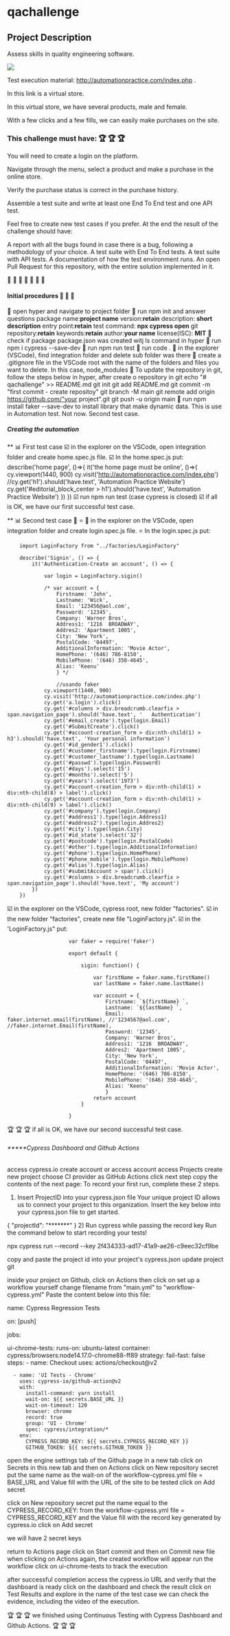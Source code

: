 # qachallenge

## Project Description
<p align="justify"> Assess skills in quality engineering software. </p>

<img src="https://img.shields.io/static/v1?label=cypress&message=framework&color=blue&style=for-the-badge&logo=CYPRESS"/>

Test execution material: http://automationpractice.com/index.php .

In this link is a virtual store.

In this virtual store, we have several products, male and female.

With a few clicks and a few fills, we can easily make purchases on the site.

### This challenge must have: :trophy: :trophy: :trophy:
You will need to create a login on the platform.

Navigate through the menu, select a product and make a purchase in the online store.

Verify the purchase status is correct in the purchase history.

Assemble a test suite and write at least one End To End test and one API test.

Feel free to create new test cases if you prefer.
At the end the result of the challenge should have:

A report with all the bugs found in case there is a bug, following a methodology of your choice.
A test suite with End To End tests.
A test suite with API tests.
A documentation of how the test environment runs.
An open Pull Request for this repository, with the entire solution implemented in it.

:blue_heart: :blue_heart: :blue_heart:
:pray: :pray: :pray: :pray:

#### Initial procedures :running: :running: :running:

:small_blue_diamond: open hyper and navigate to project folder
:small_blue_diamond: run npm init and answer questions
                        package name:**project name**
                        version:**retain**
                        description: **short description**
                        entry point:**retain**
                        test command: **npx cypress open**
                        git repository:**retain**
                        keywords:**retain**
                        author:**your name**
                        license(ISC): **MIT**
:small_blue_diamond: check if package package.json was created witj ls command in hyper
:small_blue_diamond: run npm i cypress --save-dev
:small_blue_diamond: run npm run test
:small_blue_diamond: run code .
:small_blue_diamond: in the explorer (VSCode), find integration folder and delete sub folder was there
:small_blue_diamond: create a .gitignore file in the VSCode root with the name of the folders and files you want to delete. In this case, node_modules
:small_blue_diamond: To update the repository in git, follow the steps below in hyper, after create o repository in git
                            echo "# qachallenge" >> README.md
                            git init
                            git add README.md
                            git commit -m "first commit - create repositoy"
                            git branch -M main
                            git remote add origin https://github.com/"your project".git
                            git push -u origin main
:small_blue_diamond: run npm install faker --save-dev to install library that make dynamic data. This is use in Automation test. Not now. Second test case.                

##### Creating the automation
** :bar_chart: First test case
:ballot_box_with_check: in the explorer on the VSCode, open integration folder and create home.spec.js file.
:ballot_box_with_check: In the home.spec.js put:
                describe('home page', ()=>{
                    it('the home page must be online', ()=>{
                        cy.viewport(1440, 900)
                        cy.visit('http://automationpractice.com/index.php')
                        //cy.get('h1').should('have.text', 'Automation Practice Website')
                        cy.get('#editorial_block_center > h1').should('have.text', 'Automation Practice Website')
                    })
                })
:ballot_box_with_check: run npm run test (case cypress is closed)
:ballot_box_with_check: if all is OK, we have our first successful test case.

** :bar_chart: Second test case
:stars: :star:
:statue_of_liberty: in the explorer on the VSCode, open integration folder and create login.spec.js file.
:star: In the login.spec.js put:

        import LoginFactory from "../factories/LoginFactory"

        describe('Signin', () => {
            it('Authentication-Create an account', () => {

                var login = LoginFactory.sigin()

                /* var account = {
                    Firstname: 'John',
                    Lastname: 'Wick',
                    Email: '123456@aol.com',
                    Password: '12345',
                    Company: 'Warner Bros',
                    Address1: '1216  BROADWAY',
                    Addres2: 'Apartment 1005',
                    City: 'New York',
                    PostalCode: '04497',
                    AdditionalInformation: 'Movie Actor',
                    HomePhone: '(646) 786-8150',
                    MobilePhone: '(646) 350-4645',
                    Alias: 'Keenu'
                    } */

                    //usando faker
                cy.viewport(1440, 900)
                cy.visit('http://automationpractice.com/index.php')
                cy.get('a.login').click()
                cy.get('#columns > div.breadcrumb.clearfix > span.navigation_page').should('have.text', '	Authentication')
                cy.get('#email_create').type(login.Email)
                cy.get('#SubmitCreate').click()
                cy.get('#account-creation_form > div:nth-child(1) > h3').should('have.text', 'Your personal information')
                cy.get('#id_gender1').click()
                cy.get('#customer_firstname').type(login.Firstname)
                cy.get('#customer_lastname').type(login.Lastname)
                cy.get('#passwd').type(login.Password)
                cy.get('#days').select('15')
                cy.get('#months').select('5')
                cy.get('#years').select('1973')
                cy.get('#account-creation_form > div:nth-child(1) > div:nth-child(8) > label').click()
                cy.get('#account-creation_form > div:nth-child(1) > div:nth-child(9) > label').click()
                cy.get('#company').type(login.Company)
                cy.get('#address1').type(login.Address1)
                cy.get('#address2').type(login.Addres2)
                cy.get('#city').type(login.City)
                cy.get('#id_state').select('32')
                cy.get('#postcode').type(login.PostalCode)
                cy.get('#other').type(login.AdditionalInformation)
                cy.get('#phone').type(login.HomePhone)
                cy.get('#phone_mobile').type(login.MobilePhone)
                cy.get('#alias').type(login.Alias)
                cy.get('#submitAccount > span').click()
                cy.get('#columns > div.breadcrumb.clearfix > span.navigation_page').should('have.text', 'My account')
            })
        })

 
:ballot_box_with_check: in the explorer on the VSCode, cypress root, new folder "factories".
:ballot_box_with_check: in the new folder "factories", create new file "LoginFactory.js".
:ballot_box_with_check: in the 'LoginFactory.js" put:

                        var faker = require('faker')

                        export default {

                            sigin: function() {

                                var firstName = faker.name.firstName()
                                var lastName = faker.name.lastName()

                                var account = {
                                    Firstname: `${firstName} `,
                                    Lastname: `${lastName} `,
                                    Email: faker.internet.email(firstName), //'1234567@aol.com',    //faker.internet.Email(firstName),
                                    Password: '12345',
                                    Company: 'Warner Bros',
                                    Address1: '1216  BROADWAY',
                                    Addres2: 'Apartment 1005',
                                    City: 'New York',
                                    PostalCode: '04497',
                                    AdditionalInformation: 'Movie Actor',
                                    HomePhone: '(646) 786-8150',
                                    MobilePhone: '(646) 350-4645',
                                    Alias: 'Keenu'
                                    }
                                return account
                            }

                        }

:trophy: :trophy: :trophy: if all is OK, we have our second successful test case.

###### *****Cypress Dashboard and Github Actions
access cypress.io
create account or access account
access Projects
create new project
choose CI provider as GitHub Actions
click next step
copy the contents of the next page:
To record your first run, complete these 2 steps.
1) Insert ProjectID into your cypress.json file
Your unique project ID allows us to connect your project to this organization. Insert the key below into your cypress.json file to get started.

{
    "projectId": "*******"
}
2) Run cypress while passing the record key
Run the command below to start recording your tests!

npx cypress run --record --key 2f434333-ad17-41a9-ae26-c9eec32cf9be


>>>>>>>>>
copy and paste the project id into your project's cypress.json
update project git
>>>>>>>>>
inside your project on Github, click on Actions
then click on set up a workflow yourself
change filename from "main.yml" to "workflow-cypress.yml"
Paste the content below into this file:

name: Cypress Regression Tests

on: [push]

jobs:

  ui-chrome-tests:
    runs-on: ubuntu-latest
    container: cypress/browsers:node14.17.0-chrome88-ff89
    strategy:
      fail-fast: false
    steps:
      - name: Checkout
        uses: actions/checkout@v2
      
      - name: 'UI Tests - Chrome'
        uses: cypress-io/github-action@v2
        with:
          install-command: yarn install
          wait-on: ${{ secrets.BASE_URL }}
          wait-on-timeout: 120
          browser: chrome
          record: true
          group: 'UI - Chrome'
          spec: cypress/integration/*
        env:
          CYPRESS_RECORD_KEY: ${{ secrets.CYPRESS_RECORD_KEY }}
          GITHUB_TOKEN: ${{ secrets.GITHUB_TOKEN }}
>>>>>>>>>>>>>>>>>>>>>>>>>>>>>>>>>>>>>>>>>>>>>>>>>>>>>>>>>>>>>>>>

>>>>>>>>>>>
open the engine settings tab of the Github page in a new tab
click on Secrets in this new tab and then on Actions
click on New repository secret
put the same name as the wait-on of the workflow-cypress.yml file = BASE_URL
and Value fill with the URL of the site to be tested
click on Add secret

click on New repository secret
put the name equal to the CYPRESS_RECORD_KEY: from the workflow-cypress.yml file = CYPRESS_RECORD_KEY
and the Value fill with the record key generated by cypress.io
click on Add secret
>>>>>>>>>>>>>
we will have 2 secret keys
>>>>>>>>>>>>>
return to Actions page
click on Start commit and then on Commit new file
when clicking on Actions again, the created workflow will appear
run the workflow
click on ui-chrome-tests to track the execution

after successful completion
access the cypress.io URL and verify that the dashboard is ready
click on the dashboard and check the result
click on Test Results and explore
in the name of the test case we can check the evidence, including the video of the execution.


:trophy: :trophy: :trophy: we finished using Continuous Testing with Cypress Dashboard and Github Actions. :trophy: :trophy: :trophy:

